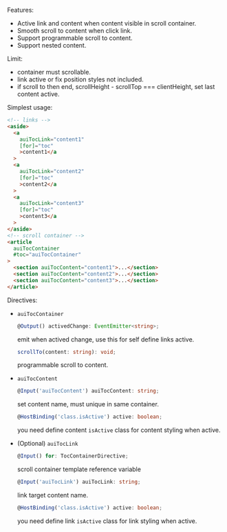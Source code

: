 Features:

- Active link and content when content visible in scroll container.
- Smooth scroll to content when click link.
- Support programmable scroll to content.
- Support nested content.

Limit:

- container must scrollable.
- link active or fix position styles not included.
- if scroll to then end, scrollHeight - scrollTop === clientHeight, set last content active.

Simplest usage:

```html
<!-- links -->
<aside>
  <a
    auiTocLink="content1"
    [for]="toc"
    >content1</a
  >
  <a
    auiTocLink="content2"
    [for]="toc"
    >content2</a
  >
  <a
    auiTocLink="content3"
    [for]="toc"
    >content3</a
  >
</aside>
<!-- scroll container -->
<article
  auiTocContainer
  #toc="auiTocContainer"
>
  <section auiTocContent="content1">...</section>
  <section auiTocContent="content2">...</section>
  <section auiTocContent="content3">...</section>
</article>
```

Directives:

- `auiTocContainer`

  ```ts
  @Output() activedChange: EventEmitter<string>;
  ```

  emit when actived change, use this for self define links active.

  ```ts
  scrollTo(content: string): void;
  ```

  programmable scroll to content.

- `auiTocContent`

  ```ts
  @Input('auiTocContent') auiTocContent: string;
  ```

  set content name, must unique in same container.

  ```ts
  @HostBinding('class.isActive') active: boolean;
  ```

  you need define content `isActive` class for content styling when active.

- (Optional) `auiTocLink`

  ```ts
  @Input() for: TocContainerDirective;
  ```

  scroll container template reference variable

  ```ts
  @Input('auiTocLink') auiTocLink: string;
  ```

  link target content name.

  ```ts
  @HostBinding('class.isActive') active: boolean;
  ```

  you need define link `isActive` class for link styling when active.
